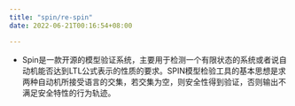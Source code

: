 ```yaml
---
title: "spin/re-spin"
date: 2022-06-21T00:16:54+08:00

---
```



-   Spin是一款开源的模型验证系统，主要用于检测一个有限状态的系统或者说自动机能否达到LTL公式表示的性质的要求。SPIN模型检验工具的基本思想是求两种自动机所接受语言的交集，若交集为空，则安全性得到验证，否则输出不满足安全特性的行为轨迹。